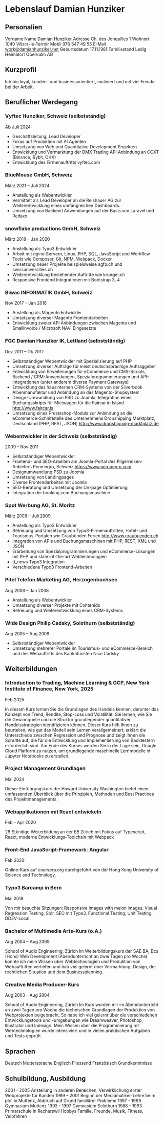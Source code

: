 # Lebenslauf Damian Hunziker

## Personalien

Vorname Name Damian Hunziker
Adresse Ch. des Jonquilles 1
Wohnort 1040 Villars-le-Terroir
Mobil 076 547 49 55
E-Mail <work@damianhunziker.net>
Geburtsdatum 17.11.1981
Familiestand Ledig
Heimatort Oberkulm AG

## Kurzprofil

Ich bin loyal, kunden- und businessorientiert, motiviert und mit viel Freude bei der Arbeit.

## Beruflicher Werdegang

### Vyftec Hunziker, Schweiz (selbstständig)

Ab Juli 2024

- Geschäftsleitung, Lead Developer
- Fokus auf Produktion mit AI Agenten
- Umsetzung von Web und Quantitative Development Projekten
- Entwicklung und Vermarktung der DMX Trading API Anbindung an CCXT (Binance, Bybit, OKX)
- Entwicklung des Firmenauftritts vyftec.com

### BlueMouse GmbH, Schweiz

März 2021 – Juli 2024

- Anstellung als Webentwickler
- Vermittelt als Lead Developer an die Reishauer AG zur Weiterentwicklung eines umfangreichen Dashboards.
- Umsetzung von Backend Anwendungen auf der Basis von Laravel und Redaxo

### snowflake productions GmbH, Schweiz

März 2018 – Jan 2020

- Anstellung als Typo3 Entwickler
- Arbeit mit nginx-Servern, Linux, PHP, SQL, JavaScript und Workflow Tools wie Composer, Git, NPM, Webpack, Docker
- Umsetzung neuer Projekte beispielsweise agfp.ch und swissuniversities.ch
- Weiterentwicklung bestehender Auftritte wie krueger.ch
- Responsive Frontend Integrationen mit Bootstrap 3, 4

### Biwac INFORMATIK GmbH, Schweiz

Nov 2017 – Jan 2018

- Anstellung als Magento Entwickler
- Umsetzung diverser Magento Frontendarbeiten
- Entwicklung zweier API Anbindungen zwischen Magento
und Smallinvoice / Microsoft NAV. Eingesetzte

### FGC Damian Hunziker IK, Lettland (selbstständig)

Dez 2011 – Ok 2017

- Selbstständiger Webentwickler mit Spezialisierung auf PHP
- Umsetzung diverser Aufträge für meist deutschsprachige Auftraggeber
- Entwicklung von Erweiterungen für eCommerce und CMS-Scripts, Backend / CRM-Anwendungen, Spezialprogrammierungen und API-Integrationen (unter anderem diverse Payment Gateways)
- Entwicklung des hausinternen CRM-Systems von der Silverbook Albenmanufaktur und Anbindung an das Magento-Shopsystem
- Design-Umwandlung von PSD zu Joomla, Integration eines Buchungsskripts für Mietwagen für die Faircar in Island <http://www.faircar.is>
- Umsetzung eines Prestashop-Moduls zur Anbindung an die eCommerce-Schnittstelle des Unternehmens Dropshipping Marktplatz, Deutschland (PHP, REST, JSON) <http://www.dropshipping-marktplatz.de>
  
### Webentwickler in der Schweiz (selbstständig)

2009 – Nov 2011

- Selbstständiger Webentwickler
- Frontend- und SEO-Arbeiten am Joomla-Portal des Pilgerreisen-Anbieters Peronegro, Schweiz <https://www.peronegro.com>
- Designumwandlung PSD zu Joomla
- Umsetzung von Landingpages
- Diverse Frontendarbeiten mit Joomla
- SEO-Beratung und Umsetzung der On-page Optimierung
- Integration der booking.com Buchungsmaschine
  
### Spot Werbung AG, St. Moritz

März 2008 – Juli 2009

- Anstellung als Typo3 Entwickler
- Betreuung und Umsetzung von Typo3-Firmenauftritten, Hotel- und Tourismus-Portalen wie Graubünden Ferien <http://www.graubuenden.ch>
- Integration von APIs und Buchungsmaschinen mit PHP, REST, XML und JSON
- Erarbeitung von Spezialprogrammierungen und eCommerce-Lösungen mit PHP und state-of-the-art Webtechnologien
- tt_news Typo3 Integration
- Verschiedene Typo3 Frontend-Arbeiten
  
### Pitel Telefon Marketing AG, Herzogenbuchsee

Aug 2006 – Jan 2008

- Anstellung als Webentwickler
- Umsetzung diverser Projekte mit Contenido
- Betreuung und Weiterentwicklung eines CRM-Systems
  
### Wide Design Philip Cadsky, Solothurn (selbstständig)

Aug 2005 – Aug 2008

- Selbstständiger Webentwickler
- Umsetzung mehrerer Portale im Tourismus- und eCommerce-Bereich und des Webauftritts des Karikaturisten Nico Cadsky

## Weiterbildungen

### Introduction to Trading, Machine Learning & GCP, New York Institute of Finance, New York, 2025

Feb 2025

In diesem Kurs lernen Sie die Grundlagen des Handels kennen, darunter das Konzept von Trend, Rendite, Stop-Loss und Volatilität. Sie lernen, wie Sie die Gewinnquelle und die Struktur grundlegender quantitativer Handelsstrategien identifizieren können. Dieser Kurs hilft Ihnen zu beurteilen, wie gut das Modell sein Lernen verallgemeinert, erklärt die Unterschiede zwischen Regression und Prognose und zeigt Ihnen die Schritte auf, die für die Entwicklung und Implementierung von Backtestern erforderlich sind. Am Ende des Kurses werden Sie in der Lage sein, Google Cloud Platform zu nutzen, um grundlegende maschinelle Lernmodelle in Jupyter Notebooks zu erstellen.

### Project Management Grundlagen

Mai 2024

Dieser Einführungskurs der Howard University Washington bietet
einen umfassenden Überblick über die Prinzipien, Methoden und
Best Practices des Projektmanagements.

### Webapplikationen mit React entwickeln

Feb - Apr 2020

28 Stündige Weiterbildung an der EB Zürich mit Fokus auf
Typescript, React, moderne Entwicklungs-Toolchain mit Webpack

### Front-End JavaScript-Framework: Angular

Feb 2020

Online-Kurs auf coursera.org durchgeführt von der Hong Kong
University of Science and Technology.

### Typo3 Barcamp in Bern

Mai 2019

Von mir besuchte Sitzungen: Responsive Images with melon
images, Visual Regression Testing, Solr, SEO mit Typo3,
Functional Testing, Unit Testing, DDEV-Local.

### Bachelor of Multimedia Arts-Kurs (o.A.)

Aug 2004 – Aug 2005

School of Audio Engineering, Zürich
Im Weiterbildungskurs der SAE BA, Bcs (Hons) Web
Development (Abendunterricht an zwei Tagen pro Woche)
konnte ich mein Wissen über Webtechnologien und Produktion
von Webauftritten vertiefen und hab viel gelernt über
Vermarktung, Design, der rechtlichen Situation und dem
Businessplanning.

### Creative Media Producer-Kurs

Aug 2003 – Aug 2004

School of Audio Engineering, Zürich
Im Kurs wurden mir im Abendunterricht an zwei Tagen pro
Woche die technischen Grundlagen der Produktion von
Webprojekten beigebracht. So habe ich viel gelernt über die
verschiedenen Entwicklungstools und -umgebungen wie
Dreamweaver, Photoshop, Illustrator und Indesign. Mein Wissen
über die Programmierung mit Webtechnologien wurde
intensiviert und in vielen praktischen Aufgaben und Tests geprüft.

## Sprachen

Deutsch Muttersprache
Englisch Fliessend
Französisch Grundkenntnisse

## Schulbildung, Ausbildung

2001 - 2005 Anstellung in anderen Bereichen, Verwirklichung erster
Webprojekte für Kunden
1999 – 2001 Beginn der Mediamatiker-Lehre beim plc' in Muttenz, Abbruch
auf Grund familiärer Probleme
1997 - 1999 Gymnasium Muttenz
1993 - 1997 Gymnasium Solothurn
1988 - 1993 Primarschule in Recherswil
Hobbys Familie, Freunde, Musik, Fitness, Velofahren
